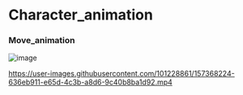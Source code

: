 # Character_animation




### Move_animation

![image](https://user-images.githubusercontent.com/101228861/157356874-e9c755ba-ec5e-4988-b7c7-b777c860b1e7.png)

https://user-images.githubusercontent.com/101228861/157368224-636eb911-e65d-4c3b-a8d6-9c40b8ba1d92.mp4
